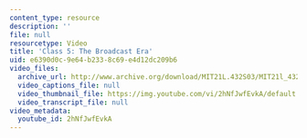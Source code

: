 ```yaml
---
content_type: resource
description: ''
file: null
resourcetype: Video
title: 'Class 5: The Broadcast Era'
uid: e6390d0c-9e64-b233-8c69-e4d12dc209b6
video_files:
  archive_url: http://www.archive.org/download/MIT21L.432S03/MIT21l_432F01class05_300k.mp4
  video_captions_file: null
  video_thumbnail_file: https://img.youtube.com/vi/2hNfJwfEvkA/default.jpg
  video_transcript_file: null
video_metadata:
  youtube_id: 2hNfJwfEvkA
---
```

